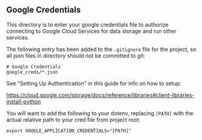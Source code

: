 ## Google Credentials

This directory is to enter your google credentials file to authorize connecting to Google Cloud Services for data storage and run other services.

The following entry has been added to the `.gitignore` file for the project, so all json files in directory should not be committed to git:

```
# Google Credentials
google_creds/*.json
```

See "Setting Up Authentication" in this guide for info on how to setup:

https://cloud.google.com/storage/docs/reference/libraries#client-libraries-install-python

You will want to add the following to your dotenv, replacing `[PATH]` with the actual relative path to your cred file from project root:

```
export GOOGLE_APPLICATION_CREDENTIALS="[PATH]"
```
